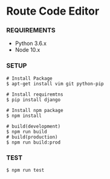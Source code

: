 # Route Code Editor

### REQUIREMENTS
- Python 3.6.x
- Node 10.x


### SETUP

```
# Install Package
$ apt-get install vim git python-pip

# Install requiremtns
$ pip install django

# Install npm package
$ npm install

# build(development)
$ npm run build
# build(production)
$ npm run build:prod
```

### TEST
```
$ npm run test
```